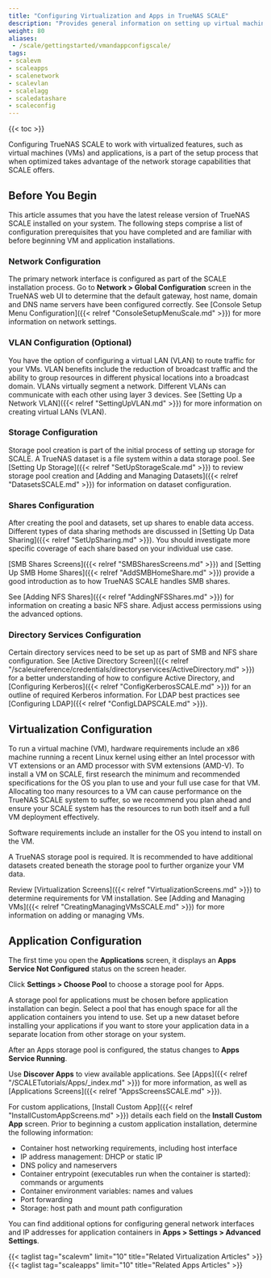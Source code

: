 ```yaml
---
title: "Configuring Virtualization and Apps in TrueNAS SCALE"
description: "Provides general information on setting up virtual machines and applications on TrueNAS SCALE."
weight: 80
aliases: 
 - /scale/gettingstarted/vmandappconfigscale/
tags:
- scalevm
- scaleapps
- scalenetwork
- scalevlan
- scalelagg
- scaledatashare
- scaleconfig
---
```


{{< toc >}}

Configuring TrueNAS SCALE to work with virtualized features, such as virtual machines (VMs) and applications, is a part of the setup process that when optimized takes advantage of the network storage capabilities that SCALE offers.

## Before You Begin

This article assumes that you have the latest release version of TrueNAS SCALE installed on your system.
The following steps comprise a list of configuration prerequisites that you have completed and are familiar with before beginning VM and application installations.

### Network Configuration

The primary network interface is configured as part of the SCALE installation process.
Go to **Network > Global Configuration** screen in the TrueNAS web UI to determine that the default gateway, host name, domain and DNS name servers have been configured correctly.
See [Console Setup Menu Configuration]({{< relref "ConsoleSetupMenuScale.md" >}}) for more information on network settings.

### VLAN Configuration (Optional)

You have the option of configuring a virtual LAN (VLAN) to route traffic for your VMs.
VLAN benefits include the reduction of broadcast traffic and the ability to group resources in different physical locations into a broadcast domain.
VLANs virtually segment a network.
Different VLANs can communicate with each other using layer 3 devices.
See [Setting Up a Network VLAN]({{< relref "SettingUpVLAN.md" >}}) for more information on creating virtual LANs (VLAN).

### Storage Configuration

Storage pool creation is part of the initial process of setting up storage for SCALE.
A TrueNAS dataset is a file system within a data storage pool.
See [Setting Up Storage]({{< relref "SetUpStorageScale.md" >}}) to review storage pool creation and [Adding and Managing Datasets]({{< relref "DatasetsSCALE.md" >}}) for information on dataset configuration.

### Shares Configuration

After creating the pool and datasets, set up shares to enable data access.
Different types of data sharing methods are discussed in [Setting Up Data Sharing]({{< relref "SetUpSharing.md" >}}).
You should investigate more specific coverage of each share based on your individual use case.

[SMB Shares Screens]({{< relref "SMBSharesScreens.md" >}}) and [Setting Up SMB Home Shares]({{< relref "AddSMBHomeShare.md" >}}) provide a good introduction as to how TrueNAS SCALE handles SMB shares.

See [Adding NFS Shares]({{< relref "AddingNFSShares.md" >}}) for information on creating a basic NFS share.
Adjust access permissions using the advanced options.

### Directory Services Configuration

Certain directory services need to be set up as part of SMB and NFS share configuration.
See [Active Directory Screen]({{< relref "/scaleuireference/credentials/directoryservices/ActiveDirectory.md" >}}) for a better understanding of how to configure Active Directory, and [Configuring Kerberos]({{< relref "ConfigKerberosSCALE.md" >}}) for an outline of required Kerberos information.
For LDAP best practices see [Configuring LDAP]({{< relref "ConfigLDAPSCALE.md" >}}).

## Virtualization Configuration

To run a virtual machine (VM), hardware requirements include an x86 machine running a recent Linux kernel using either an Intel processor with VT extensions or an AMD processor with SVM extensions (AMD-V).
To install a VM on SCALE, first research the minimum and recommended specifications for the OS you plan to use and your full use case for that VM.
Allocating too many resources to a VM can cause performance on the TrueNAS SCALE system to suffer, so we recommend you plan ahead and ensure your SCALE system has the resources to run both itself and a full VM deployment effectively.

Software requirements include an installer for the OS you intend to install on the VM.

A TrueNAS storage pool is required.
It is recommended to have additional datasets created beneath the storage pool to further organize your VM data.

Review [Virtualization Screens]({{< relref "VirtualizationScreens.md" >}}) to determine requirements for VM installation.
See [Adding and Managing VMs]({{< relref "CreatingManagingVMsSCALE.md" >}}) for more information on adding or managing VMs.

## Application Configuration

The first time you open the **Applications** screen, it displays an <i class="fa fa-cog" aria-hidden="true"></i> **Apps Service Not Configured** status on the screen header.

Click **Settings > Choose Pool** to choose a storage pool for Apps.

A storage pool for applications must be chosen before application installation can begin.
Select a pool that has enough space for all the application containers you intend to use.
Set up a new dataset before installing your applications if you want to store your application data in a separate location from other storage on your system.

After an Apps storage pool is configured, the status changes to <span class="iconify" data-icon="mdi:check-circle" color=#71BF44></span> **Apps Service Running**.

Use **Discover Apps** to view available applications.
See [Apps]({{< relref "/SCALETutorials/Apps/_index.md" >}}) for more information, as well as [Applications Screens]({{< relref "AppsScreensSCALE.md" >}}).

For custom applications, [Install Custom App]({{< relref "InstallCustomAppScreens.md" >}}) details each field on the **Install Custom App** screen.
Prior to beginning a custom application installation, determine the following information:

* Container host networking requirements, including host interface
* IP address management: DHCP or static IP
* DNS policy and nameservers
* Container entrypoint (executables run when the container is started): commands or arguments
* Container environment variables: names and values
* Port forwarding
* Storage: host path and mount path configuration

You can find additional options for configuring general network interfaces and IP addresses for application containers in **Apps > Settings > Advanced Settings**.

{{< taglist tag="scalevm" limit="10" title="Related Virtualization Articles" >}}
{{< taglist tag="scaleapps" limit="10" title="Related Apps Articles" >}}
